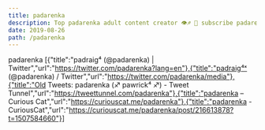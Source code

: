 ```yaml
---
title: padarenka
description: Top padarenka adult content creator 👁♐️ 👑 subscribe padarenka to my porn site below IG padarenka
date: 2019-08-26
path: /padarenka
---
```


padarenka
[{"title":"padraig⁴ (@padarenka) | Twitter","url":"https://twitter.com/padarenka?lang=en"},{"title":"padraig⁴ˣ (@padarenka) / Twitter","url":"https://twitter.com/padarenka/media"},{"title":"Old Tweets: padarenka (♐︎ pawrick⁴ ♐︎) - Tweet Tunnel","url":"https://tweettunnel.com/padarenka"},{"title":"padarenka – Curious Cat","url":"https://curiouscat.me/padarenka"},{"title":"padarenka - CuriousCat","url":"https://curiouscat.me/padarenka/post/216613878?t=1507584660"}]

